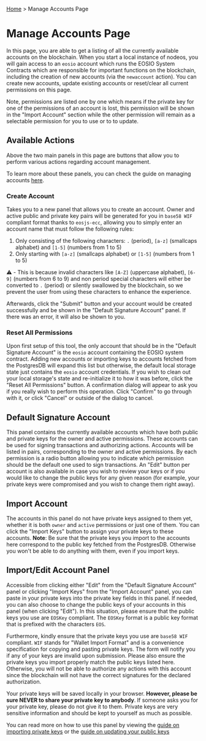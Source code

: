 [Home](../..) > Manage Accounts Page

# Manage Accounts Page

In this page, you are able to get a listing of all the currently available accounts on the blockchain. When you start a local instance of nodeos, you will gain access to an `eosio` account which runs the EOSIO System Contracts which are responsible for important functions on the blockchain, including the creation of new accounts (via the `newaccount` action). You can create new accounts, update existing accounts or reset/clear all current permissions on this page. 

Note, permissions are listed one by one which means if the private key for one of the permissions of an account is lost, this permission will be shown in the "Import Account" section while the other permission will remain as a selectable permission for you to use or to to update.

## Available Actions

Above the two main panels in this page are buttons that allow you to perform various actions regarding account management.

To learn more about these panels, you can check the guide on managing accounts [here](../../guides/permissions).

### Create Account

Takes you to a new panel that allows you to create an account. Owner and active public and private key pairs will be generated for you in `base58 WIF` compliant format thanks to `eosjs-ecc`, allowing you to simply enter an account name that must follow the following rules:
1. Only consisting of the following characters: `.` (period), `[a-z]` (smallcaps alphabet) and `[1-5]` (numbers from 1 to 5) 
2. Only starting with `[a-z]` (smallcaps alphabet) or `[1-5]` (numbers from 1 to 5)

:warning: - This is because invalid characters like `[A-Z]` (uppercase alphabet), `[6-9]` (numbers from 6 to 9) and non period special characters will either be converted to `.` (period) or silently swallowed by the blockchain, so we prevent the user from using these characters to enhance the experience. 

Afterwards, click the "Submit" button and your account would be created successfully and be shown in the "Default Signature Account" panel. If there was an error, it will also be shown to you.

### Reset All Permissions

Upon first setup of this tool, the only account that should be in the "Default Signature Account" is the `eosio` account containing the EOSIO system contract. Adding new accounts or importing keys to accounts fetched from the PostgresDB will expand this list but otherwise, the default local storage state just contains the `eosio` account credentials. If you wish to clean out your local storage's state and re-initialize it to how it was before, click the "Reset All Permissions" button. A confirmation dialog will appear to ask you if you really wish to perform this operation. Click "Confirm" to go through with it, or click "Cancel" or outside of the dialog to cancel.

## Default Signature Account

This panel contains the currently available accounts which have both public and private keys for the owner and active permissions. These accounts can be used for signing transactions and authorizing actions. Accounts will be listed in pairs, corresponding to the owner and active permissions. By each permission is a radio button allowing you to indicate which permission should be the default one used to sign transactions. An "Edit" button per account is also available in case you wish to review your keys or if you would like to change the public keys for any given reason (for example, your private keys were compromised and you wish to change them right away).

## Import Account

The accounts in this panel do not have private keys assigned to them yet, whether it is both `owner` and `active` permissions or just one of them. You can click the "Import Keys" button to assign your private keys to these accounts. **Note**: Be sure that the private keys you import to the accounts here correspond to the public key fetched from the PostgresDB. Otherwise you won't be able to do anything with them, even if you import keys. 

## Import/Edit Account Panel

Accessible from clicking either "Edit" from the "Default Signature Account" panel or clicking "Import Keys" from the "Import Account" panel, you can paste in your private keys into the private key fields in this panel. If needed, you can also choose to change the public keys of your accounts in this panel (when clicking "Edit"). In this situation, please ensure that the public keys you use are `EOSKey` compliant. The `EOSKey` format is a public key format that is prefixed with the characters `EOS`. 

Furthermore, kindly ensure that the private keys you use are `base58 WIF` compliant. `WIF` stands for "Wallet Import Format" and is a convenience specification for copying and pasting private keys. The form will notify you if any of your keys are invalid upon submission. Please also ensure the private keys you import properly match the public keys listed here. Otherwise, you will not be able to authorize any actions with this account since the blockchain will not have the correct signatures for the declared authorization.

Your private keys will be saved locally in your browser. **However, please be sure NEVER to share your private key to anybody**. If someone asks you for your private key, please do not give it to them. Private keys are very sensitive information and should be kept to yourself as much as possible.

You can read more on how to use this panel by viewing the [guide on importing private keys](../../guides/permissions/import_account.md) or the [guide on updating your public keys](../../guides/permissions/update_account.md) 
